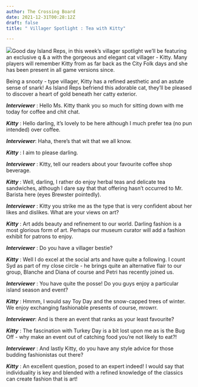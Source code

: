 ```yaml
---
author: The Crossing Board
date: 2021-12-31T00:28:12Z
draft: false
title: " Villager Spotlight : Tea with Kitty"

---
```

![](/images/news/kitty-article.jpeg)Good day Island Reps, in this week’s villager spotlight we’ll be featuring an exclusive q & a with the gorgeous and elegant cat villager - Kitty. Many players will remember Kitty from as far back as the City Folk days and she has been present in all game versions since.

Being a snooty - type villager, Kitty has a refined aesthetic and an astute sense of snark! As Island Reps befriend this adorable cat, they’ll be pleased to discover a heart of gold beneath her catty exterior.

**_Interviewer_** : Hello Ms. Kitty thank you so much for sitting down with me today for coffee and chit chat.

**_Kitty_** : Hello darling, it’s lovely to be here although I much prefer tea (no pun intended) over coffee.

**_Interviewer_**: Haha, there’s that wit that we all know.

**_Kitty_** : I aim to please darling.

**_Interviewer_** : Kitty, tell our readers about your favourite coffee shop beverage.

**_Kitty_** : Well, darling, I rather do enjoy herbal teas and delicate tea sandwiches, although I dare say that that offering hasn’t occurred to Mr. Barista here (eyes Brewster pointedly).

**_Interviewer_** : Kitty you strike me as the type that is very confident about her likes and dislikes. What are your views on art?

**_Kitty_** : Art adds beauty and refinement to our world. Darling fashion is a most glorious form of art. Perhaps our museum curator will add a fashion exhibit for patrons to enjoy.

**_Interviewer_** : Do you have a villager bestie?

**_Kitty_** : Well I do excel at the social arts and have quite a following. I count Syd as part of my close circle - he brings quite an alternative flair to our group, Blanche and Diana of course and Petri has recently joined us.

**_Interviewer_** : You have quite the posse! Do you guys enjoy a particular island season and event?

**_Kitty_** : Hmmm, I would say Toy Day and the snow-capped trees of winter. We enjoy exchanging fashionable presents of course, mrowrr.

**_Interviewer_**: And is there an event that ranks as your least favourite?

**_Kitty_** : The fascination with Turkey Day is a bit lost upon me as is the Bug Off - why make an event out of catching food you’re not likely to eat?!

**_Interviewer_** : And lastly Kitty, do you have any style advice for those budding fashionistas out there?

**_Kitty_** : An excellent question, posed to an expert indeed! I would say that individuality is key and blended with a refined knowledge of the classics can create fashion that is art!